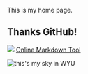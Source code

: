 This is my home page.

Thanks GitHub!
--------------

![](http://ww1.sinaimg.cn/mw690/6ee3e8b3tw1e9pr98m0rlj201c01cgld.jpg)
[Online Markdown Tool](http://www.zybuluo.com/mdeditor)  

![this's my sky in WYU](/blog/img/2014040601.jpg)



